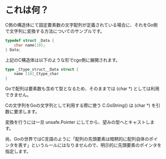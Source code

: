 # これは何？

C側の構造体にて固定要素数の文字配列が定義されている場合に、それをGo側で文字列に変換する方法についてのサンプルです。

```c
typedef struct _Data {
	char name[10];
} Data;
```

上記のC構造体は以下のような形でcgo側に展開されます。

```go
type _Ctype_struct__Data struct {
    name [10]_Ctype_char
}
```

Goで配列は要素数も含めて型となるため、そのままでは (char *) としては利用できません。

Cの文字列をGoの文字列として利用する際に使う C.GoString() は (char *) を引数に要求します。

変換を行うには一旦 unsafe.Pointer にしてから、望みの型へとキャストします。

尚、Goの世界ではC言語のように「配列の先頭要素は暗黙的に配列自体のポインタを表す」というルールにはなりませんので、明示的に先頭要素のポインタを指定します。
